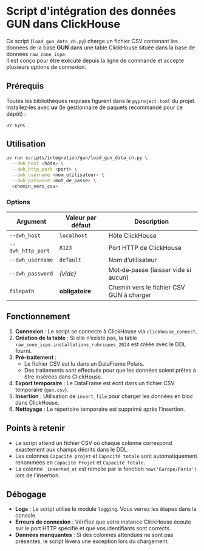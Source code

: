# Script d'intégration des données GUN dans ClickHouse

Ce script (`load_gun_data_ch.py`) charge un fichier CSV contenant les données de la base **GUN** dans une table ClickHouse située dans la base de données `raw_zone_icpe`.  
Il est conçu pour être exécuté depuis la ligne de commande et accepte plusieurs options de connexion.

## Prérequis

Toutes les bibliothèques requises figurent dans le `pyproject.toml` du projet.  
Installez‑les avec **uv** (le gestionnaire de paquets recommandé pour ce dépôt) :

```bash
uv sync
```

## Utilisation

```bash
uv run scripts/integration/gun/load_gun_data_ch.py \
  --dwh_host <hôte> \
  --dwh_http_port <port> \
  --dwh_username <nom_utilisateur> \
  --dwh_password <mot_de_passe> \
  <chemin_vers_csv>
```

### Options

| Argument          | Valeur par défaut | Description                              |
| ----------------- | ----------------- | ---------------------------------------- |
| `--dwh_host`      | `localhost`       | Hôte ClickHouse                          |
| `--dwh_http_port` | `8123`            | Port HTTP de ClickHouse                  |
| `--dwh_username`  | `default`         | Nom d’utilisateur                        |
| `--dwh_password`  | _(vide)_          | Mot‑de‑passe (laisser vide si aucun)     |
| `filepath`        | **obligatoire**   | Chemin vers le fichier CSV GUN à charger |

## Fonctionnement

1. **Connexion** : Le script se connecte à ClickHouse via `clickhouse_connect`.
2. **Création de la table** : Si elle n’existe pas, la table  
   `raw_zone_icpe.installations_rubriques_2024` est créée avec le DDL fourni.
3. **Pré‑traitement** :
   - Le fichier CSV est lu dans un DataFrame Polars.
   - Des tratiements sont effectués pour que les données soient prêtes à être insérées dans ClickHouse.
4. **Export temporaire** : Le DataFrame est écrit dans un fichier CSV temporaire (`gun.csv`).
5. **Insertion** : Utilisation de `insert_file` pour charger les données en bloc dans ClickHouse.
6. **Nettoyage** : Le répertoire temporaire est supprimé après l’insertion.

## Points à retenir

- Le script attend un fichier CSV où chaque colonne correspond exactement aux champs décrits dans le DDL.
- Les colonnes `Capacité projet` et `Capacité totale` sont automatiquement renommées en `Capacité Projet` et `Capacité Totale`.
- La colonne `_inserted_at` est remplie par la fonction `now('Europe/Paris')` lors de l’insertion.

## Débogage

- **Logs** : Le script utilise le module `logging`. Vous verrez les étapes dans la console.
- **Erreurs de connexion** : Vérifiez que votre instance ClickHouse écoute sur le port HTTP spécifié et que vos identifiants sont corrects.
- **Données manquantes** : Si des colonnes attendues ne sont pas présentes, le script lèvera une exception lors du chargement.

